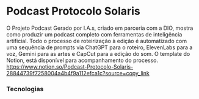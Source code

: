 # Podcast Protocolo Solaris

O Projeto Podcast Gerado por I.A.s, criado em parceria com a DIO, mostra como produzir um podcast completo com ferramentas de inteligência artificial. Todo o processo de roteirização à edição é automatizado com uma sequência de prompts via ChatGPT para o roteiro, ElevenLabs para a voz, Gemini para as artes e CapCut para a edição do som. O template do Notion, está disponível para acompanhamento do processo.
https://www.notion.so/Podcast-Protocolo-Solaris-28844739f7258004a4b4f9a112efca1c?source=copy_link

### Tecnologias
